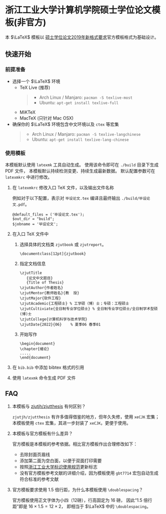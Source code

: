 # 浙江工业大学计算机学院硕士学位论文模板(非官方)

本 $\LaTeX$ 模板以
[硕士学位论文2019年新格式要求](http://www.cs.zjut.edu.cn/html/n6092.html)官方模板格式为基础设计。

## 快速开始

### 前提准备

* 选择一个 $\LaTeX$ 环境
  * TeX Live (推荐)
    > + Arch Linux / Manjaro: `pacman -S texlive-most`
    > + Ubuntu: `apt-get install texlive-full`
  * MiKTeX
  * MacTeX (只针对 Mac OSX)
* 确保你的 $\LaTeX$ 环境包含中文环境以及 `ctex` 等宏集
  > + Arch Linux / Manjaro: `pacman -S texlive-langchinese`
  > + Ubuntu: `apt-get install texlive-lang-chinese`

### 使用模板

本模板默认使用 `latexmk` 工具自动生成。
使用该命令即可在 `./build` 目录下生成 PDF 文件，
本模板默认持续检测变更、持续生成最新数据。
默认配置参数可在 `latexmkrc` 中进行修改。

1. 在 `latexmkrc` 修改入口 TeX 文件，以及输出文件名称

   例如对于以下配置，表示对 `毕设论文.tex` 编译且最终输出 `./build/毕设论文.pdf`。
   ```
   @default_files = ('毕设论文.tex');
   $out_dir = "build";
   $jobname = '毕设论文';
   ```
2. 在入口 TeX 文件中
   1. 选择具体的文档类 `zjutbook` 或 `zjutreport`。
      ```
      \documentclass[12pt]{zjutbook}
      ```
   2. 指定文档信息
      ```
      \zjutTitle
         {论文中文题目}
         {Title of Thesis}
      \zjutAuthor{作者姓名}
      \zjutMentor{教师姓名}{教  授}
      \zjutMajor{软件工程}
      \zjutAcademic{工程硕士} % 工学硕（博）士；专硕：工程硕士
      \zjutCultiviate{全日制专业学位硕士} % 全日制专业学位硕士/全日制学术型硕(博)士
      \zjutCollege{计算机科学与技术学院}
      \zjutDate{2022}{06}    % 夏季06 春季01
      ```
   3. 开始写作
      ```
      \begin{document}
      \chapter{绪论}
      .....
      \end{document}
      ```
3. 在 `bib.bib` 中添加 bibtex 格式的引用
4. 使用 `latexmk` 命令生成 PDF 文件

## FAQ

1. 本模板与 [zjutjh/zjutthesis](https://github.com/zjutjh/zjutthesis) 有何区别？

   `zjutjh/zjutthesis` 有许多值得借鉴的地方，但年久失修，使用 `xeCJK` 宏集；
   本模板使用 `ctex` 宏集，其进一步封装了 `xeCJK`，更便于使用。

2. 本模板与官方模板有什么差异？

   官方模板是本模板的参考依据。相比官方模板作出合理修改如下：
   + 去除封面页眉线
   + 添加第二面为空白面，以便于双面打印需要
   + 按照[浙江工业大学标识使用规范](https://www.zjut.edu.cn/4518/list.htm)更新标志
   + 没有官方模板参考文献的详细介绍，因为模板使用 `gbt7714` 宏包自动生成符合标准的参考文献

3. 官方模板要求使用 1.5 倍行距，为什么本模板使用 `\doublespacing`？

   官方模板使用正文字体为小四（12磅），行高固定为 16 磅，
   因此“1.5 倍行距”即是 $16\times 1.5 = 12\times 2$，
   即相当于 $\LaTeX$ 中的 `\doublespacing`。
